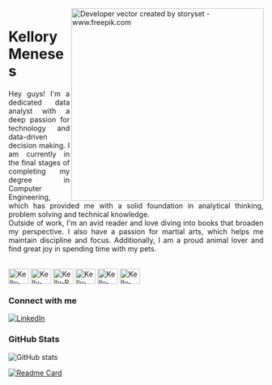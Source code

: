 <img align="right" alt="Developer vector created by storyset - www.freepik.com" height="380" src="https://user-images.githubusercontent.com/97471199/230774187-e482399b-492c-4c17-a831-0314bf90526e.png">

<h1>
    <span>Kellory Meneses</span>
</h1>

<p align="justify">Hey guys! I'm a dedicated data analyst with a deep passion for technology and data-driven decision making. I am currently in the final stages of completing my degree in Computer Engineering, which has provided me with a solid foundation in analytical thinking, problem solving and technical knowledge. 
<br>
 Outside of work, I'm an avid reader and love diving into books that broaden my perspective. I also have a passion for martial arts, which helps me maintain discipline and focus. Additionally, I am a proud animal lover and find great joy in spending time with my pets.</p>
<!--
[![Preview](https://img.shields.io/badge/Portfolio-000?style=for-the-badge&logo=github&logoColor=FF00F6)](https://github.com/kellorymenesesm)
[![GitHub Page](https://img.shields.io/badge/elidianaandrade.github.io-67136f?style=for-the-badge)](https://github.com/kellorymenesesm)
-->

<div style="display: inline_block"><br>
  <img align="center" alt="Kelly-Jupyter" height="30" width="40" src="https://cdn.jsdelivr.net/gh/devicons/devicon@latest/icons/jupyter/jupyter-original-wordmark.svg">
  <img align="center" alt="Kelly-Python" height="30" width="40" src="https://cdn.jsdelivr.net/gh/devicons/devicon@latest/icons/python/python-original.svg">
  <img align="center" alt="Kelly-R" height="30" width="40" src="https://cdn.jsdelivr.net/gh/devicons/devicon@latest/icons/r/r-original.svg">
  <img align="center" alt="Kelly-SQL" height="30" width="40" src="https://cdn.jsdelivr.net/gh/devicons/devicon@latest/icons/mysql/mysql-original-wordmark.svg">
  <img align="center" alt="Kelly-Numpy" height="30" width="40" src="https://cdn.jsdelivr.net/gh/devicons/devicon@latest/icons/numpy/numpy-plain-wordmark.svg">
  <img align="center" alt="Kelly-VSCODE" height="30" width="40" src="https://cdn.jsdelivr.net/gh/devicons/devicon@latest/icons/visualstudio/visualstudio-original.svg">
</div>

### Connect with me

[![LinkedIn](https://img.shields.io/badge/-LinkedIn-000?style=for-the-badge&logo=linkedin&logoColor=FF00F6&color:FFF)](https://www.linkedin.com/in/kellory-meneses/)

### GitHub Stats

![GitHub stats](https://github-readme-stats-git-masterrstaa-rickstaa.vercel.app/api?username=kellorymenesesm&hide_title=true&show_icons=true&include_all_commits=false&count_private=true&line_height=25&hide=issues&bg_color=000&title_color=FF00F6&text_color=FFF&border_radius=3&border_color=36123c&icon_color=FF00F6&theme=jolly)

[![Readme Card](https://github-readme-stats.vercel.app/api?username=anuraghazra&show_icons=true&hide=contribs,prs&cache_seconds=86400&theme=radical)](https://github.com/kellorymenesesm/Projetos-Python)
